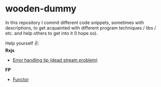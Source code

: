 # wooden-dummy
In this repository I commit different code snippets, sometimes with descriptions,
to get acquainted with different program techniques / libs / etc. and help others 
to get into it (I hope so).

Help yourself :v::  
__Rxjs__  
* [Error handling tip (dead stream problem)](rxjs/error-handling.tip.md)  


__FP__  
* [Functor](fp/functor.md)